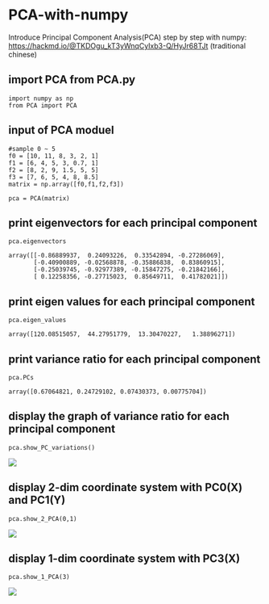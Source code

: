 # PCA-with-numpy
Introduce Principal Component Analysis(PCA) step by step with numpy: <br>
https://hackmd.io/@TKDOgu_kT3yWnqCyIxb3-Q/HyJr68TJt (traditional chinese)


## import PCA from PCA.py
```
import numpy as np
from PCA import PCA
```

## input of PCA moduel
```
#sample 0 ~ 5
f0 = [10, 11, 8, 3, 2, 1]
f1 = [6, 4, 5, 3, 0.7, 1]
f2 = [8, 2, 9, 1.5, 5, 5]
f3 = [7, 6, 5, 4, 8, 8.5]
matrix = np.array([f0,f1,f2,f3])

pca = PCA(matrix)
```

## print eigenvectors for each principal component
```
pca.eigenvectors

array([[-0.86889937,  0.24093226,  0.33542894, -0.27286069],
       [-0.40900889, -0.02568878, -0.35886838,  0.83860915],
       [-0.25039745, -0.92977389, -0.15847275, -0.21842166],
       [ 0.12258356, -0.27715023,  0.85649711,  0.41782021]])
```

## print eigen values for each principal component
```
pca.eigen_values

array([120.08515057,  44.27951779,  13.30470227,   1.38896271])
```

## print variance ratio for each principal component
```
pca.PCs

array([0.67064821, 0.24729102, 0.07430373, 0.00775704])
```

## display the graph of variance ratio for each principal component
```
pca.show_PC_variations()
```
![](https://i.imgur.com/xLtWCVm.png)

## display 2-dim coordinate system with PC0(X) and PC1(Y)
```
pca.show_2_PCA(0,1)
```
![](https://i.imgur.com/wxQs8zo.png)

## display 1-dim coordinate system with PC3(X)
```
pca.show_1_PCA(3)
```
![](https://i.imgur.com/qDZPl6c.png)

